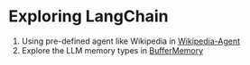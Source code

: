 # Exploring LangChain

1. Using pre-defined agent like Wikipedia in [Wikipedia-Agent](https://github.com/ahmadhatahet/ai-projects/blob/master/LangChainGeneral/Wikipedia-Agent.ipynb)
2. Explore the LLM memory types in [BufferMemory](https://github.com/ahmadhatahet/ai-projects/blob/master/LangChainGeneral/BufferMemory.ipynb)
